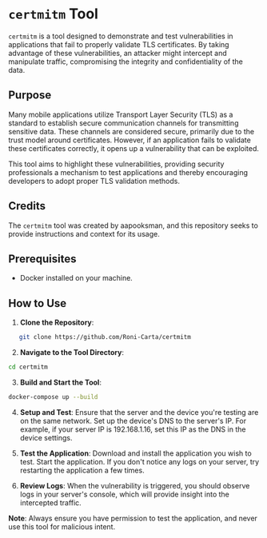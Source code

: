 # `certmitm` Tool

`certmitm` is a tool designed to demonstrate and test vulnerabilities in applications that fail to properly validate TLS certificates. By taking advantage of these vulnerabilities, an attacker might intercept and manipulate traffic, compromising the integrity and confidentiality of the data.

## Purpose

Many mobile applications utilize Transport Layer Security (TLS) as a standard to establish secure communication channels for transmitting sensitive data. These channels are considered secure, primarily due to the trust model around certificates. However, if an application fails to validate these certificates correctly, it opens up a vulnerability that can be exploited.

This tool aims to highlight these vulnerabilities, providing security professionals a mechanism to test applications and thereby encouraging developers to adopt proper TLS validation methods.

## Credits

The `certmitm` tool was created by aapooksman, and this repository seeks to provide instructions and context for its usage.

## Prerequisites

- Docker installed on your machine.

## How to Use

1. **Clone the Repository**:

```bash
   git clone https://github.com/Roni-Carta/certmitm
```

2. **Navigate to the Tool Directory**:

```bash
cd certmitm
```
3. **Build and Start the Tool**:

```bash
docker-compose up --build
```

4. **Setup and Test**: Ensure that the server and the device you're testing are on the same network. Set up the device's DNS to the server's IP. For example, if your server IP is 192.168.1.16, set this IP as the DNS in the device settings.

5. **Test the Application**: Download and install the application you wish to test. Start the application. If you don't notice any logs on your server, try restarting the application a few times.

6. **Review Logs**: When the vulnerability is triggered, you should observe logs in your server's console, which will provide insight into the intercepted traffic.

**Note**: Always ensure you have permission to test the application, and never use this tool for malicious intent.